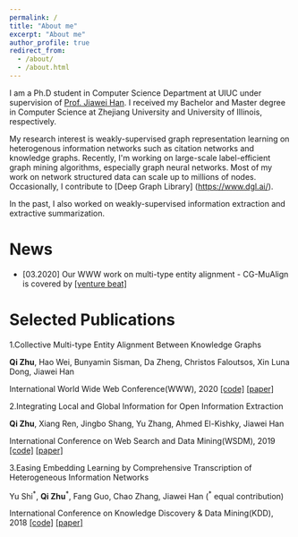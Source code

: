 ```yaml
---
permalink: /
title: "About me"
excerpt: "About me"
author_profile: true
redirect_from: 
  - /about/
  - /about.html
---
```


I am a Ph.D student in Computer Science Department at UIUC under supervision of [Prof. Jiawei Han](http://hanj.cs.illinois.edu/). I received my Bachelor and Master degree in Computer Science at Zhejiang University and University of Illinois, respectively.  

My research interest is weakly-supervised graph representation learning on heterogenous information networks such as citation networks and knowledge graphs. Recently, I'm working on large-scale label-efficient graph mining algorithms, especially graph neural networks. Most of my work on network structured data can scale up to millions of nodes. 
Occasionally, I contribute to [Deep Graph Library] (https://www.dgl.ai/). 

In the past, I also worked on weakly-supervised information extraction and extractive summarization.


News
======
* [03.2020] Our WWW work on multi-type entity alignment - CG-MuAlign is covered by [[venture beat]](https://venturebeat.com/2020/03/19/amazon-researchers-knowledge-graph-performance/)

Selected Publications
======
1.Collective Multi-type Entity Alignment Between Knowledge Graphs


**Qi Zhu**, Hao Wei, Bunyamin Sisman, Da Zheng, Christos Faloutsos, Xin Luna Dong, Jiawei Han 

International World Wide Web Conference(WWW), 2020 [[code]](https://github.com/GentleZhu/CG-MuAlign) [[paper]](https://gentlezhu.github.io/files/CollectiveLinkage.pdf)

2.Integrating Local and Global Information for Open Information Extraction

**Qi Zhu**, Xiang Ren, Jingbo Shang, Yu Zhang, Ahmed El-Kishky, Jiawei Han

International Conference on Web Search and Data Mining(WSDM), 2019 [[code]](https://github.com/GentleZhu/ReMine) [[paper]](https://dl.acm.org/doi/pdf/10.1145/3289600.3291030)

3.Easing Embedding Learning by Comprehensive Transcription of Heterogeneous Information Networks

Yu Shi<sup>\*</sup>, **Qi Zhu**<sup>\*</sup>, Fang Guo, Chao Zhang, Jiawei Han (<sup>\*</sup> equal contribution)

International Conference on Knowledge Discovery & Data Mining(KDD), 2018 [[code]](https://github.com/GentleZhu/HEER) [[paper]](https://dl.acm.org/doi/pdf/10.1145/3219819.3220006)
